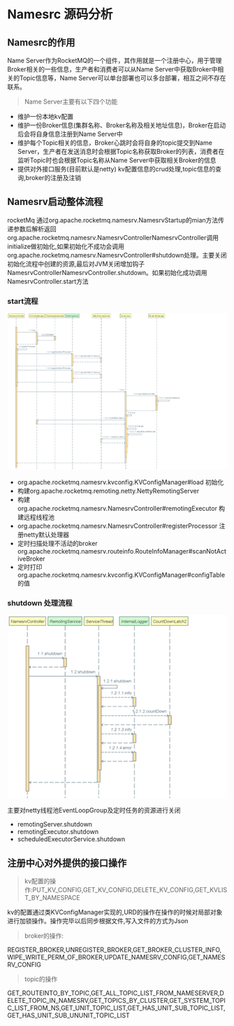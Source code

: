 # Namesrc 源码分析

## Namesrc的作用

 Name Server作为RocketMQ的一个组件，其作用就是一个注册中心，用于管理Broker相关的一些信息，生产者和消费者可以从Name Server中获取Broker中相关的Topic信息等，Name Server可以单台部署也可以多台部署，相互之间不存在联系。

>Name Server主要有以下四个功能

* 维护一份本地kv配置
* 维护一份Broker信息(集群名称、Broker名称及相关地址信息)，Broker在启动后会将自身信息注册到Name Server中
* 维护每个Topic相关的信息，Broker心跳时会将自身的topic提交到Name Server，生产者在发送消息时会根据Topic名称获取Broker的列表，消费者在监听Topic时也会根据Topic名称从Name Server中获取相关Broker的信息
* 提供对外接口服务(目前默认是netty)  kv配置信息的crud处理,topic信息的查询,broker的注册及注销

## Namesrv启动整体流程

rocketMq 通过org.apache.rocketmq.namesrv.NamesrvStartup的mian方法传递参数后解析返回org.apache.rocketmq.namesrv.NamesrvControllerNamesrvController调用
initialize做初始化,如果初始化不成功会调用org.apache.rocketmq.namesrv.NamesrvController#shutdown处理。主要关闭初始化流程中创建的资源,最后对JVM关闭增加钩子 NamesrvControllerNamesrvController.shutdown。如果初始化成功调用NamesrvController.start方法

### start流程

![avatar](/学习知识/图片/rocketmq/源码/NamesrvStartup.initialize.png)

* org.apache.rocketmq.namesrv.kvconfig.KVConfigManager#load 初始化
* 构建org.apache.rocketmq.remoting.netty.NettyRemotingServer
* 构建org.apache.rocketmq.namesrv.NamesrvController#remotingExecutor 构建远程线程池
* org.apache.rocketmq.namesrv.NamesrvController#registerProcessor 注册netty默认处理器
* 定时扫描处理不活动的broker org.apache.rocketmq.namesrv.routeinfo.RouteInfoManager#scanNotActiveBroker
* 定时打印org.apache.rocketmq.namesrv.kvconfig.KVConfigManager#configTable的值

### shutdown 处理流程

![avatar](/学习知识/图片/rocketmq/源码/NamesrvStartup.shutdown.png)

主要对netty线程池EventLoopGroup及定时任务的资源进行关闭

- remotingServer.shutdown
- remotingExecutor.shutdown
- scheduledExecutorService.shutdown

## 注册中心对外提供的接口操作

> kv配置的操作:PUT_KV_CONFIG,GET_KV_CONFIG,DELETE_KV_CONFIG,GET_KVLIST_BY_NAMESPACE

kv的配置通过类KVConfigManager实现的,URD的操作在操作的时候对局部对象进行加锁操作。操作完毕以后同步根据文件,写入文件的方式为Json

>broker的操作:

REGISTER_BROKER,UNREGISTER_BROKER,GET_BROKER_CLUSTER_INFO,WIPE_WRITE_PERM_OF_BROKER,UPDATE_NAMESRV_CONFIG,GET_NAMESRV_CONFIG

>topic的操作

GET_ROUTEINTO_BY_TOPIC,GET_ALL_TOPIC_LIST_FROM_NAMESERVER,DELETE_TOPIC_IN_NAMESRV,GET_TOPICS_BY_CLUSTER,GET_SYSTEM_TOPIC_LIST_FROM_NS,GET_UNIT_TOPIC_LIST,GET_HAS_UNIT_SUB_TOPIC_LIST,GET_HAS_UNIT_SUB_UNUNIT_TOPIC_LIST